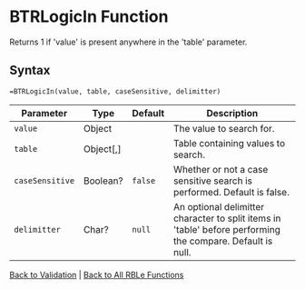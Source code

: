 # BTRLogicIn Function

Returns 1 if 'value' is present anywhere in the 'table' parameter.

## Syntax

```excel
=BTRLogicIn(value, table, caseSensitive, delimitter)
```

Parameter | Type | Default | Description
---|---|---|---
`value` | Object |  | The value to search for.
`table` | Object[,] |  | Table containing values to search.
`caseSensitive` | Boolean? | `false` | Whether or not a case sensitive search is performed. Default is false.
`delimitter` | Char? | `null` | An optional delimitter character to split items in 'table' before performing the compare.  Default is null.

[Back to Validation](Readme.md) | [Back to All RBLe Functions](..\RBLe.md#function-documentation)